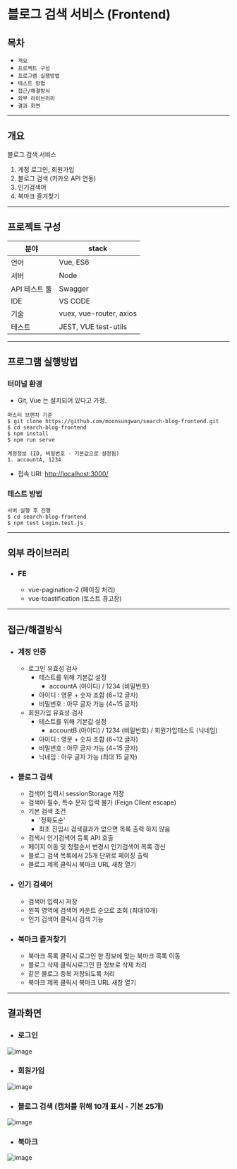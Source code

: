 

# 블로그 검색 서비스 (Frontend)
## 목차
- `개요`
- `프로젝트 구성`
- `프로그램 실행방법`
- `테스트 방법`
- `접근/해결방식`
- `외부 라이브러리`
- `결과 화면`

---

## 개요
블로그 검색 서비스
1. 계정 로그인, 회원가입
2. 블로그 검색 (카카오 API 연동)
3. 인기검색어
4. 북마크 즐겨찾기
---

## 프로젝트 구성
분야| stack |
--|--|
 |언어 | Vue, ES6 |
 |서버 | Node |
 |API 테스트 툴 | Swagger |
 | IDE | VS CODE
 | 기술 | vuex, vue-router, axios
 | 테스트 | JEST,  VUE test-utils


---

## 프로그램 실행방법
### 터미널 환경
- Git, Vue 는 설치되어 있다고 가정.
```
마스터 브랜치 기준
$ git clone https://github.com/moonsungwan/search-blog-frontend.git
$ cd search-blog-frontend
$ npm install
$ npm run serve

계정정보 (ID, 비밀번호 - 기본값으로 설정됨)
1. accountA, 1234
```
- 접속 URI: [http://localhost:3000/](http://localhost:3000/)

### 테스트 방법
```
서버 실행 후 진행
$ cd search-blog-frontend
$ npm test Login.test.js
```
---

## 외부 라이브러리
* ### FE
    * vue-pagination-2 (페이징 처리)
    * vue-toastification (토스트 경고창)

---
## 접근/해결방식
* ### 계정 인증
    * 로그인 유효성 검사
      * 테스트를 위해 기본값 설정
        * accountA (아이디) / 1234 (비밀번호)
      * 아이디 : 영문 + 숫자 조합 (6~12 글자)
      * 비밀번호 : 아무 글자 가능 (4~15 글자)
    * 회원가입 유효성 검사
      * 테스트를 위해 기본값 설정
        * accountB (아이디) / 1234 (비밀번호) / 회원가입테스트 (닉네임)
      * 아이디 : 영문 + 숫자 조합 (6~12 글자)
      * 비밀번호 : 아무 글자 가능 (4~15 글자)
      * 닉네임 : 아무 글자 가능 (최대 15 글자)
* ### 블로그 검색
    * 검색어 입력시 sessionStorage 저장
    * 검색어 필수, 특수 문자 입력 불가 (Feign Client escape)
    * 기본 검색 조건 
      * '정확도순'
      * 최초 진입시 검색결과가 없으면 목록 출력 하지 않음
    * 검색시 인기검색어 등록 API 호출
    * 페이지 이동 및 정렬순서 변경시 인기검색어 목록 갱신
    * 블로그 검색 목록에서 25개 단위로 페이징 출력
    * 블로그 제목 클릭시 북마크 URL 새창 열기
* ### 인기 검색어
    * 검색어 입력시 저장
    * 왼쪽 영역에 검색어 카운트 순으로 조회 (최대10개)
    * 인기 검색어 클릭시 검색 기능
* ### 북마크 즐겨찾기
    * 북마크 목록 클릭시 로그인 한 정보에 맞는 북마크 목록 이동
    * 블로그 삭제 클릭시로그인 한 정보로 삭제 처리
    * 같은 블로그 중복 저장되도록 처리
    * 북마크 제목 클릭시 북마크 URL 새창 열기 
---
## 결과화면
* ### 로그인
![image](https://user-images.githubusercontent.com/18672444/183444777-5e6f1b07-797f-46a0-b46d-67d242c5d53d.png)

* ### 회원가입
![image](https://user-images.githubusercontent.com/18672444/183445004-62d3fddf-46df-4ac6-8491-e8f134d0060e.png)

* ### 블로그 검색 (캡처를 위해 10개 표시 - 기본 25개)
![image](https://user-images.githubusercontent.com/18672444/183687422-11d1545a-bcab-4d83-82e9-d8487daeaae6.png)

* ### 북마크
![image](https://user-images.githubusercontent.com/18672444/183687500-e5eafa4e-7997-42f4-b726-7c20b855449d.png)
